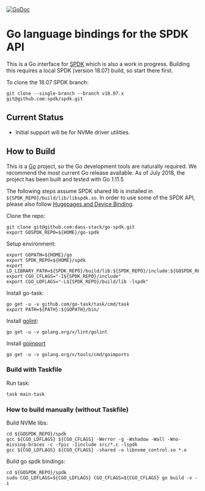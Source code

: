 [![GoDoc](https://godoc.org/github.com/daos-stack/go-spdk/spdk?status.svg)](https://godoc.org/github.com/daos-stack/go-spdk/spdk)

# Go language bindings for the SPDK API

This is a Go interface for
[SPDK](https://github.com/spdk/spdk) which is also a work in progress. Building this requires a
local SPDK (version 18.07) build, so start there first.

To clone the 18.07 SPDK branch:

    git clone --single-branch --branch v18.07.x git@github.com:spdk/spdk.git

## Current Status
  * Initial support will be for NVMe driver utilities.

## How to Build

This is a [Go](https://golang.orghttps://golang.org/doc/install)
project, so the Go development tools are naturally required. We
recommend the most current Go release available. As of July 2018, the project has been built and tested with Go 1.11.5

The following steps assume SPDK shared lib is installed in `${SPDK_REPO}/build/lib/libspdk.so`.
In order to use some of the SPDK API, please also follow [Hugepages and Device Binding](https://github.com/spdk/spdk#hugepages-and-device-binding).

Clone the repo:

    git clone git@github.com:daos-stack/go-spdk.git
    export GOSPDK_REPO=${HOME}/go-spdk

Setup environment:

    export GOPATH=${HOME}/go
    export SPDK_REPO=${HOME}/spdk
    export LD_LIBRARY_PATH=${SPDK_REPO}/build/lib:${SPDK_REPO}/include:${GOSPDK_REPO}/spdk:${LD_LIBRARY_PATH}
    export CGO_CFLAGS="-I${SPDK_REPO}/include"
    export CGO_LDFLAGS="-L${SPDK_REPO}/build/lib -lspdk"

Install go-task:

    go get -u -v github.com/go-task/task/cmd/task
    export PATH=${PATH}:${GOPATH}/bin/

Install [golint](https://github.com/golang/lint):

    go get -u -v golang.org/x/lint/golint

Install [goimport](https://godoc.org/golang.org/x/tools/cmd/goimports)

    go get -u -v golang.org/x/tools/cmd/goimports

### Build with Taskfile

Run task:

    task main-task

### How to build manually (without Taskfile)

Build NVMe libs:

    cd ${GOSPDK_REPO}/spdk
    gcc ${CGO_LDFLAGS} ${CGO_CFLAGS} -Werror -g -Wshadow -Wall -Wno-missing-braces -c -fpic -Iinclude src/*.c -lspdk
    gcc ${CGO_LDFLAGS} ${CGO_CFLAGS} -shared -o libnvme_control.so *.o

Build go spdk bindings:

    cd ${GOSPDK_REPO}/spdk
    sudo CGO_LDFLAGS=${CGO_LDFLAGS} CGO_CFLAGS=${CGO_CFLAGS} go build -v -i
